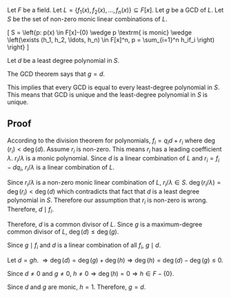 Let $F$ be a field. Let $L = \{f_1(x), f_2(x), \ldots, f_n(x)\} \subseteq F[x]$.
Let $g$ be a GCD of $L$.
Let $S$ be the set of non-zero monic linear combinations of $L$.

\[ S = \left\{p: p(x) \in F[x]-\{0\} \wedge p \textrm{ is monic} \wedge
\left(\exists (h_1, h_2, \ldots, h_n) \in F[x]^n, p = \sum_{i=1}^n h_if_i \right) \right\} \]

Let $d$ be a least degree polynomial in $S$.

The GCD theorem says that $g = d$.

This implies that every GCD is equal to every least-degree polynomial in $S$.
This means that GCD is unique and the least-degree polynomial in $S$ is unique.

## Proof

According to the division theorem for polynomials, $f_i = q_id + r_i$ where $\deg(r_i) < \deg(d)$.
Assume $r_i$ is non-zero. This means $r_i$ has a leading coefficient $\lambda$.
$r_i / \lambda$ is a monic polynomial. Since $d$ is a linear combination of $L$ and $r_i = f_i - dq_i$,
$r_i / \lambda$ is a linear combination of $L$.

Since $r_i / \lambda$ is a non-zero monic linear combination of $L$, $r_i / \lambda \in S$.
$\deg(r_i / \lambda) = \deg(r_i) < \deg(d)$ which contradicts that fact that
$d$ is a least degree polynomial in $S$.
Therefore our assumption that $r_i$ is non-zero is wrong.
Therefore, $d \mid f_i$.

Therefore, $d$ is a common divisor of $L$. Since $g$ is a maximum-degree common divisor of $L$,
$\deg(d) \le \deg(g)$.

Since $g \mid f_i$ and $d$ is a linear combination of all $f_i$, $g \mid d$.

Let $d = gh$. $\Rightarrow \deg(d) = \deg(g) + \deg(h) \Rightarrow \deg(h) = \deg(d) - \deg(g) \le 0$.

Since $d \neq 0$ and $g \neq 0$, $h \neq 0 \Rightarrow \deg(h) = 0 \Rightarrow h \in F-\{0\}$.

Since $d$ and $g$ are monic, $h = 1$. Therefore, $g = d$.
